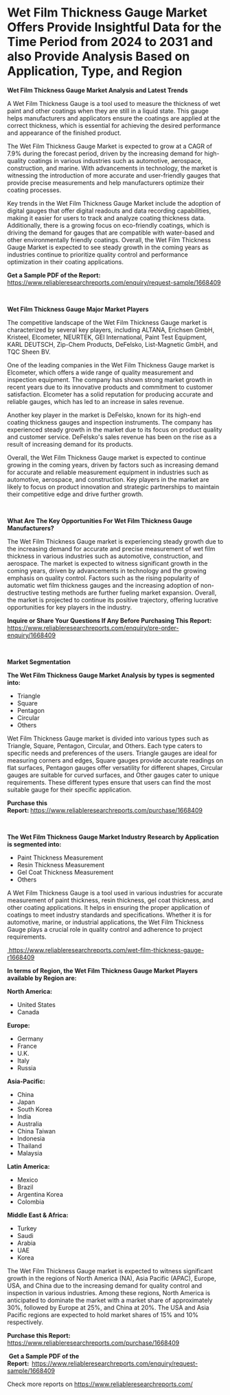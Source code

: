 <p><h1>Wet Film Thickness Gauge Market Offers Provide Insightful Data for the Time Period from 2024 to 2031 and also Provide Analysis Based on Application, Type, and Region</h1></p><p><strong>Wet Film Thickness Gauge Market Analysis and Latest Trends</strong></p>
<p><p>A Wet Film Thickness Gauge is a tool used to measure the thickness of wet paint and other coatings when they are still in a liquid state. This gauge helps manufacturers and applicators ensure the coatings are applied at the correct thickness, which is essential for achieving the desired performance and appearance of the finished product.</p><p>The Wet Film Thickness Gauge Market is expected to grow at a CAGR of 7.9% during the forecast period, driven by the increasing demand for high-quality coatings in various industries such as automotive, aerospace, construction, and marine. With advancements in technology, the market is witnessing the introduction of more accurate and user-friendly gauges that provide precise measurements and help manufacturers optimize their coating processes.</p><p>Key trends in the Wet Film Thickness Gauge Market include the adoption of digital gauges that offer digital readouts and data recording capabilities, making it easier for users to track and analyze coating thickness data. Additionally, there is a growing focus on eco-friendly coatings, which is driving the demand for gauges that are compatible with water-based and other environmentally friendly coatings. Overall, the Wet Film Thickness Gauge Market is expected to see steady growth in the coming years as industries continue to prioritize quality control and performance optimization in their coating applications.</p></p>
<p><strong>Get a Sample PDF of the Report:&nbsp;</strong> <a href="https://www.reliableresearchreports.com/enquiry/request-sample/1668409">https://www.reliableresearchreports.com/enquiry/request-sample/1668409</a></p>
<p>&nbsp;</p>
<p><strong>Wet Film Thickness Gauge Major Market Players</strong></p>
<p><p>The competitive landscape of the Wet Film Thickness Gauge market is characterized by several key players, including ALTANA, Erichsen GmbH, Kristeel, Elcometer, NEURTEK, GEI International, Paint Test Equipment, KARL DEUTSCH, Zip-Chem Products, DeFelsko, List-Magnetic GmbH, and TQC Sheen BV.</p><p>One of the leading companies in the Wet Film Thickness Gauge market is Elcometer, which offers a wide range of quality measurement and inspection equipment. The company has shown strong market growth in recent years due to its innovative products and commitment to customer satisfaction. Elcometer has a solid reputation for producing accurate and reliable gauges, which has led to an increase in sales revenue.</p><p>Another key player in the market is DeFelsko, known for its high-end coating thickness gauges and inspection instruments. The company has experienced steady growth in the market due to its focus on product quality and customer service. DeFelsko's sales revenue has been on the rise as a result of increasing demand for its products.</p><p>Overall, the Wet Film Thickness Gauge market is expected to continue growing in the coming years, driven by factors such as increasing demand for accurate and reliable measurement equipment in industries such as automotive, aerospace, and construction. Key players in the market are likely to focus on product innovation and strategic partnerships to maintain their competitive edge and drive further growth.</p></p>
<p>&nbsp;</p>
<p><strong>What Are The Key Opportunities For Wet Film Thickness Gauge Manufacturers?</strong></p>
<p><p>The Wet Film Thickness Gauge market is experiencing steady growth due to the increasing demand for accurate and precise measurement of wet film thickness in various industries such as automotive, construction, and aerospace. The market is expected to witness significant growth in the coming years, driven by advancements in technology and the growing emphasis on quality control. Factors such as the rising popularity of automatic wet film thickness gauges and the increasing adoption of non-destructive testing methods are further fueling market expansion. Overall, the market is projected to continue its positive trajectory, offering lucrative opportunities for key players in the industry.</p></p>
<p><strong>Inquire or Share Your Questions If Any Before Purchasing This Report:</strong> <a href="https://www.reliableresearchreports.com/enquiry/pre-order-enquiry/1668409">https://www.reliableresearchreports.com/enquiry/pre-order-enquiry/1668409</a></p>
<p>&nbsp;</p>
<p><strong>Market Segmentation</strong></p>
<p><strong>The Wet Film Thickness Gauge Market Analysis by types is segmented into:</strong></p>
<p><ul><li>Triangle</li><li>Square</li><li>Pentagon</li><li>Circular</li><li>Others</li></ul></p>
<p><p>Wet Film Thickness Gauge market is divided into various types such as Triangle, Square, Pentagon, Circular, and Others. Each type caters to specific needs and preferences of the users. Triangle gauges are ideal for measuring corners and edges, Square gauges provide accurate readings on flat surfaces, Pentagon gauges offer versatility for different shapes, Circular gauges are suitable for curved surfaces, and Other gauges cater to unique requirements. These different types ensure that users can find the most suitable gauge for their specific application.</p></p>
<p><strong>Purchase this Report:&nbsp;</strong><a href="https://www.reliableresearchreports.com/purchase/1668409">https://www.reliableresearchreports.com/purchase/1668409</a></p>
<p>&nbsp;</p>
<p><strong>The Wet Film Thickness Gauge Market Industry Research by Application is segmented into:</strong></p>
<p><ul><li>Paint Thickness Measurement</li><li>Resin Thickness Measurement</li><li>Gel Coat Thickness Measurement</li><li>Others</li></ul></p>
<p><p>A Wet Film Thickness Gauge is a tool used in various industries for accurate measurement of paint thickness, resin thickness, gel coat thickness, and other coating applications. It helps in ensuring the proper application of coatings to meet industry standards and specifications. Whether it is for automotive, marine, or industrial applications, the Wet Film Thickness Gauge plays a crucial role in quality control and adherence to project requirements.</p></p>
<p><a href="https://www.reliableresearchreports.com/wet-film-thickness-gauge-r1668409">&nbsp;https://www.reliableresearchreports.com/wet-film-thickness-gauge-r1668409</a></p>
<p><strong>In terms of Region, the Wet Film Thickness Gauge Market Players available by Region are:</strong></p>
<p>
    <p> <strong> North America: </strong>
        <ul>
            <li>United States</li>
            <li>Canada</li>
        </ul>
        </p> 
    <p> <strong> Europe: </strong>
        <ul>
            <li>Germany</li>
            <li>France</li>
            <li>U.K.</li>
            <li>Italy</li>
            <li>Russia</li>
        </ul>
        </p> 
    <p> <strong> Asia-Pacific: </strong>
        <ul>
            <li>China</li>
            <li>Japan</li>
            <li>South Korea</li>
            <li>India</li>
            <li>Australia</li>
            <li>China Taiwan</li>
            <li>Indonesia</li>
            <li>Thailand</li>
            <li>Malaysia</li>
        </ul>
        </p> 
    <p> <strong> Latin America: </strong>
        <ul>
            <li>Mexico</li>
            <li>Brazil</li>
            <li>Argentina Korea</li>
            <li>Colombia</li>
        </ul>
        </p> 
    <p> <strong> Middle East & Africa: </strong>
        <ul>
            <li>Turkey</li>
            <li>Saudi</li>
            <li>Arabia</li>
            <li>UAE</li>
            <li>Korea</li>
        </ul>
    </p>
    </p>
<p><p>The Wet Film Thickness Gauge market is expected to witness significant growth in the regions of North America (NA), Asia Pacific (APAC), Europe, USA, and China due to the increasing demand for quality control and inspection in various industries. Among these regions, North America is anticipated to dominate the market with a market share of approximately 30%, followed by Europe at 25%, and China at 20%. The USA and Asia Pacific regions are expected to hold market shares of 15% and 10% respectively.</p></p>
<p><strong>Purchase this Report: </strong><a href="https://www.reliableresearchreports.com/purchase/1668409">https://www.reliableresearchreports.com/purchase/1668409</a></p>
<p>&nbsp;<strong>Get a Sample PDF of the Report:&nbsp;&nbsp;</strong><a href="https://www.reliableresearchreports.com/enquiry/request-sample/1668409">https://www.reliableresearchreports.com/enquiry/request-sample/1668409</a></p>
<p><strong></strong></p>
<p>Check more reports on <a href="https://www.reliableresearchreports.com/">https://www.reliableresearchreports.com/</a></p>